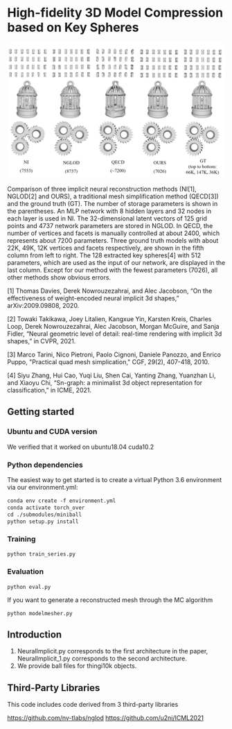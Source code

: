 # High-fidelity 3D Model Compression based on Key Spheres

![image](imgs/Figure1.png)

Comparison of three implicit neural reconstruction methods (NI[1], NGLOD[2] and OURS), a traditional mesh simplification method (QECD[3]) and the ground truth (GT). The number of storage parameters is shown in the parentheses. An MLP network with 8 hidden layers and $32$ nodes in each layer is used in NI.	The 32-dimensional latent vectors of 125 grid points and 4737 network parameters are stored in NGLOD. In QECD, the number of vertices and facets is manually controlled at about 2400, which represents about 7200 parameters. Three ground truth models with about 22K, 49K, 12K vertices and facets respectively, are shown in the fifth column from left to right. The 128 extracted key spheres[4] with 512 parameters, which are used as the input of our network, are displayed in the last column. Except for our method with the fewest parameters (7026), all other methods show obvious errors.

[1] Thomas Davies, Derek Nowrouzezahrai, and Alec Jacobson, “On the effectiveness of weight-encoded neural implicit 3d shapes,” arXiv:2009.09808, 2020.

[2] Towaki Takikawa, Joey Litalien, Kangxue Yin, Karsten Kreis, Charles Loop, Derek Nowrouzezahrai, Alec Jacobson, Morgan McGuire, and Sanja Fidler, “Neural geometric level of detail: real-time rendering with implicit 3d shapes,” in CVPR, 2021.

[3] Marco Tarini, Nico Pietroni, Paolo Cignoni, Daniele Panozzo, and Enrico Puppo, "Practical quad mesh simplication," CGF, 29(2), 407-418, 2010.

[4] Siyu Zhang, Hui Cao, Yuqi Liu, Shen Cai, Yanting Zhang, Yuanzhan Li, and Xiaoyu Chi, “Sn-graph: a minimalist 3d object representation for classification,” in ICME, 2021.


## Getting started

### Ubuntu and CUDA version

We verified that it worked on ubuntu18.04 cuda10.2

### Python dependencies
The easiest way to get started is to create a virtual Python 3.6 environment via our environment.yml:
```
conda env create -f environment.yml
conda activate torch_over
cd ./submodules/miniball
python setup.py install

```
### Training
```
python train_series.py
```

### Evaluation
```
python eval.py
```
If you want to generate a reconstructed mesh through the MC algorithm
```
python modelmesher.py 
```

## Introduction
1. NeuralImplicit.py corresponds to the first architecture in the paper, NeuralImplicit_1.py corresponds to the second architecture.
2. We provide ball files for thingi10k objects.

## Third-Party Libraries

This code includes code derived from 3 third-party libraries

https://github.com/nv-tlabs/nglod
https://github.com/u2ni/ICML2021


